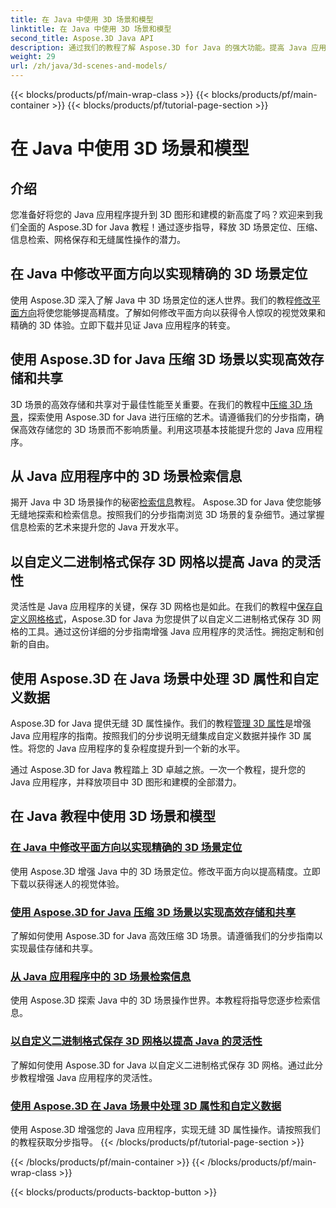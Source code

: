 ```yaml
---
title: 在 Java 中使用 3D 场景和模型
linktitle: 在 Java 中使用 3D 场景和模型
second_title: Aspose.3D Java API
description: 通过我们的教程了解 Aspose.3D for Java 的强大功能。提高 Java 应用程序中 3D 场景的精度、存储效率和操作。
weight: 29
url: /zh/java/3d-scenes-and-models/
---
```


{{< blocks/products/pf/main-wrap-class >}}
{{< blocks/products/pf/main-container >}}
{{< blocks/products/pf/tutorial-page-section >}}

# 在 Java 中使用 3D 场景和模型

## 介绍

您准备好将您的 Java 应用程序提升到 3D 图形和建模的新高度了吗？欢迎来到我们全面的 Aspose.3D for Java 教程！通过逐步指导，释放 3D 场景定位、压缩、信息检索、网格保存和无缝属性操作的潜力。

## 在 Java 中修改平面方向以实现精确的 3D 场景定位

使用 Aspose.3D 深入了解 Java 中 3D 场景定位的迷人世界。我们的教程[修改平面方向](./change-plane-orientation/)将使您能够提高精度。了解如何修改平面方向以获得令人惊叹的视觉效果和精确的 3D 体验。立即下载并见证 Java 应用程序的转变。

## 使用 Aspose.3D for Java 压缩 3D 场景以实现高效存储和共享

3D 场景的高效存储和共享对于最佳性能至关重要。在我们的教程中[压缩 3D 场景](./compress-3d-scenes/)，探索使用 Aspose.3D for Java 进行压缩的艺术。请遵循我们的分步指南，确保高效存储您的 3D 场景而不影响质量。利用这项基本技能提升您的 Java 应用程序。

## 从 Java 应用程序中的 3D 场景检索信息

揭开 Java 中 3D 场景操作的秘密[检索信息](./get-scene-information/)教程。 Aspose.3D for Java 使您能够无缝地探索和检索信息。按照我们的分步指南浏览 3D 场景的复杂细节。通过掌握信息检索的艺术来提升您的 Java 开发水平。

## 以自定义二进制格式保存 3D 网格以提高 Java 的灵活性

灵活性是 Java 应用程序的关键，保存 3D 网格也是如此。在我们的教程中[保存自定义网格格式](./save-custom-mesh-formats/)，Aspose.3D for Java 为您提供了以自定义二进制格式保存 3D 网格的工具。通过这份详细的分步指南增强 Java 应用程序的灵活性。拥抱定制和创新的自由。

## 使用 Aspose.3D 在 Java 场景中处理 3D 属性和自定义数据

Aspose.3D for Java 提供无缝 3D 属性操作。我们的教程[管理 3D 属性](./managing-3d-properties-scenes/)是增强 Java 应用程序的指南。按照我们的分步说明无缝集成自定义数据并操作 3D 属性。将您的 Java 应用程序的复杂程度提升到一个新的水平。

通过 Aspose.3D for Java 教程踏上 3D 卓越之旅。一次一个教程，提升您的 Java 应用程序，并释放项目中 3D 图形和建模的全部潜力。
## 在 Java 教程中使用 3D 场景和模型
### [在 Java 中修改平面方向以实现精确的 3D 场景定位](./change-plane-orientation/)
使用 Aspose.3D 增强 Java 中的 3D 场景定位。修改平面方向以提高精度。立即下载以获得迷人的视觉体验。
### [使用 Aspose.3D for Java 压缩 3D 场景以实现高效存储和共享](./compress-3d-scenes/)
了解如何使用 Aspose.3D for Java 高效压缩 3D 场景。请遵循我们的分步指南以实现最佳存储和共享。
### [从 Java 应用程序中的 3D 场景检索信息](./get-scene-information/)
使用 Aspose.3D 探索 Java 中的 3D 场景操作世界。本教程将指导您逐步检索信息。
### [以自定义二进制格式保存 3D 网格以提高 Java 的灵活性](./save-custom-mesh-formats/)
了解如何使用 Aspose.3D for Java 以自定义二进制格式保存 3D 网格。通过此分步教程增强 Java 应用程序的灵活性。
### [使用 Aspose.3D 在 Java 场景中处理 3D 属性和自定义数据](./managing-3d-properties-scenes/)
使用 Aspose.3D 增强您的 Java 应用程序，实现无缝 3D 属性操作。请按照我们的教程获取分步指导。
{{< /blocks/products/pf/tutorial-page-section >}}

{{< /blocks/products/pf/main-container >}}
{{< /blocks/products/pf/main-wrap-class >}}

{{< blocks/products/products-backtop-button >}}
